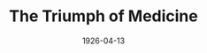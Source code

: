 ---
title: The Triumph of Medicine
date: 1926-04-13
closing_date: 1926-04-14
layout: productions
featured_image:
image_caption:
image_credit:
playbill:
category:
Theatre: Theatre Jacksonville
cast:
- Mariette: Aline Chase
- Dr. Knock: E.S. Beauchamp-Nobbs
- Scipion: Edith Bond Waas
- Lady in Violet: Ella Macklin
- M. Mousquet: Emil Zvirin
- Second Lad: Eric Parkes
- John: Fred Kemp
- Town Crier: Gordon McCauley
- Dr. Parpalaid: H.A. Schiff
- First Lad: Harry Lewis
- Woman in Black: June Ruggles
- Mme. Parpalaid: Merrydelle Hoyt
- Mme. Remy: Rose Baldwin
- Mr. Bernard: W.P. Douglas
crew:
- Director: Tracy L'Engle
- Lighting: Martha Race
- Set Design: Merrydelle Hoyt
- Costumes:
  - Gertrude F. Jacobi
  - Merrydelle Hoyt
- Set construction:
  - Anne C. Lalor
  - Carolyn Marsh
  - Charlotte Bowden Perry
understudies:
orchestra:
external_links:
---